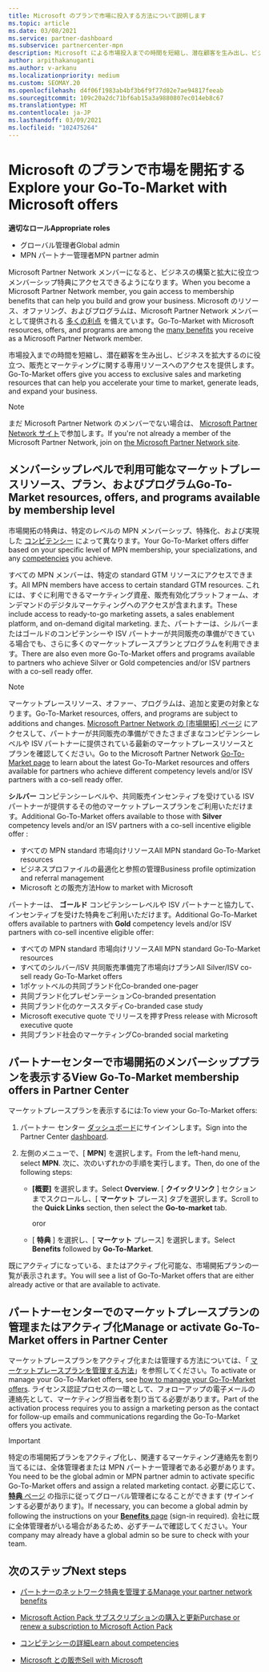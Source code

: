 ```yaml
---
title: Microsoft のプランで市場に投入する方法について説明します
ms.topic: article
ms.date: 03/08/2021
ms.service: partner-dashboard
ms.subservice: partnercenter-mpn
description: Microsoft による市場投入までの時間を短縮し、潜在顧客を生み出し、ビジネスを拡大するのに役立つ情報を提供します。
author: arpithakanuganti
ms.author: v-arkanu
ms.localizationpriority: medium
ms.custom: SEOMAY.20
ms.openlocfilehash: d4f06f1983ab4bf3b6f9f77d02e7ae94817feeab
ms.sourcegitcommit: 109c20a2dc71bf6ab15a3a9880807ec014eb8c67
ms.translationtype: MT
ms.contentlocale: ja-JP
ms.lasthandoff: 03/09/2021
ms.locfileid: "102475264"
---
```

# <a name="explore-your-go-to-market-with-microsoft-offers"></a><span data-ttu-id="6a963-103">Microsoft のプランで市場を開拓する</span><span class="sxs-lookup"><span data-stu-id="6a963-103">Explore your Go-To-Market with Microsoft offers</span></span>

<span data-ttu-id="6a963-104">**適切なロール**</span><span class="sxs-lookup"><span data-stu-id="6a963-104">**Appropriate roles**</span></span>

- <span data-ttu-id="6a963-105">グローバル管理者</span><span class="sxs-lookup"><span data-stu-id="6a963-105">Global admin</span></span>
- <span data-ttu-id="6a963-106">MPN パートナー管理者</span><span class="sxs-lookup"><span data-stu-id="6a963-106">MPN partner admin</span></span>

<span data-ttu-id="6a963-107">Microsoft Partner Network メンバーになると、ビジネスの構築と拡大に役立つメンバーシップ特典にアクセスできるようになります。</span><span class="sxs-lookup"><span data-stu-id="6a963-107">When you become a Microsoft Partner Network member, you gain access to membership benefits that can help you build and grow your business.</span></span> <span data-ttu-id="6a963-108">Microsoft のリソース、オファリング、およびプログラムは、Microsoft Partner Network メンバーとして提供される [多くの利点](https://partner.microsoft.com/manage-your-partner-network-benefits) を備えています。</span><span class="sxs-lookup"><span data-stu-id="6a963-108">Go-To-Market with Microsoft resources, offers, and programs are among the [many benefits](https://partner.microsoft.com/manage-your-partner-network-benefits) you receive as a Microsoft Partner Network member.</span></span>

<span data-ttu-id="6a963-109">市場投入までの時間を短縮し、潜在顧客を生み出し、ビジネスを拡大するのに役立つ、販売とマーケティングに関する専用リソースへのアクセスを提供します。</span><span class="sxs-lookup"><span data-stu-id="6a963-109">Go-To-Market offers give you access to exclusive sales and marketing resources that can help you accelerate your time to market, generate leads, and expand your business.</span></span>

>[!NOTE]
><span data-ttu-id="6a963-110">まだ Microsoft Partner Network のメンバーでない場合は、 [Microsoft Partner Network サイト](https://partner.microsoft.com/membership)で参加します。</span><span class="sxs-lookup"><span data-stu-id="6a963-110">If you're not already a member of the Microsoft Partner Network, join on [the Microsoft Partner Network site](https://partner.microsoft.com/membership).</span></span>

## <a name="go-to-market-resources-offers-and-programs-available-by-membership-level"></a><span data-ttu-id="6a963-111">メンバーシップレベルで利用可能なマーケットプレースリソース、プラン、およびプログラム</span><span class="sxs-lookup"><span data-stu-id="6a963-111">Go-To-Market resources, offers, and programs available by membership level</span></span>

<span data-ttu-id="6a963-112">市場開拓の特典は、特定のレベルの MPN メンバーシップ、特殊化、および実現した [コンピテンシー](learn-about-competencies.md) によって異なります。</span><span class="sxs-lookup"><span data-stu-id="6a963-112">Your Go-To-Market offers differ based on your specific level of MPN membership, your specializations, and any [competencies](learn-about-competencies.md) you achieve.</span></span>

<span data-ttu-id="6a963-113">すべての MPN メンバーは、特定の standard GTM リソースにアクセスできます。</span><span class="sxs-lookup"><span data-stu-id="6a963-113">All MPN members have access to certain standard GTM resources.</span></span> <span data-ttu-id="6a963-114">これには、すぐに利用できるマーケティング資産、販売有効化プラットフォーム、オンデマンドのデジタルマーケティングへのアクセスが含まれます。</span><span class="sxs-lookup"><span data-stu-id="6a963-114">These include access to ready-to-go marketing assets, a sales enablement platform, and on-demand digital marketing.</span></span> <span data-ttu-id="6a963-115">また、パートナーは、シルバーまたはゴールドのコンピテンシーや ISV パートナーが共同販売の準備ができている場合でも、さらに多くのマーケットプレースプランとプログラムを利用できます。</span><span class="sxs-lookup"><span data-stu-id="6a963-115">There are also even more Go-To-Market offers and programs available to partners who achieve Silver or Gold competencies and/or ISV partners with a co-sell ready offer.</span></span>

>[!NOTE]
><span data-ttu-id="6a963-116">マーケットプレースリソース、オファー、プログラムは、追加と変更の対象となります。</span><span class="sxs-lookup"><span data-stu-id="6a963-116">Go-To-Market resources, offers, and programs are subject to additions and changes.</span></span> <span data-ttu-id="6a963-117">[Microsoft Partner Network の [市場開拓] ページ](https://partner.microsoft.com/membership/go-to-market) にアクセスして、パートナーが共同販売の準備ができたさまざまなコンピテンシーレベルや ISV パートナーに提供されている最新のマーケットプレースリソースとプランを確認してください。</span><span class="sxs-lookup"><span data-stu-id="6a963-117">Go to the Microsoft Partner Network [Go-To-Market page](https://partner.microsoft.com/membership/go-to-market) to learn about the latest Go-To-Market resources and offers available for partners who achieve different competency levels and/or ISV partners with a co-sell ready offer.</span></span>

<span data-ttu-id="6a963-118">**シルバー** コンピテンシーレベルや、共同販売インセンティブを受けている ISV パートナーが提供するその他のマーケットプレースプランをご利用いただけます。</span><span class="sxs-lookup"><span data-stu-id="6a963-118">Additional Go-To-Market offers available to those with **Silver** competency levels and/or an ISV partners with a co-sell incentive eligible offer :</span></span>

- <span data-ttu-id="6a963-119">すべての MPN standard 市場向けリソース</span><span class="sxs-lookup"><span data-stu-id="6a963-119">All MPN standard Go-To-Market resources</span></span>
- <span data-ttu-id="6a963-120">ビジネスプロファイルの最適化と参照の管理</span><span class="sxs-lookup"><span data-stu-id="6a963-120">Business profile optimization and referral management</span></span>
- <span data-ttu-id="6a963-121">Microsoft との販売方法</span><span class="sxs-lookup"><span data-stu-id="6a963-121">How to market with Microsoft</span></span>

<span data-ttu-id="6a963-122">パートナーは、 **ゴールド** コンピテンシーレベルや ISV パートナーと協力して、インセンティブを受けた特典をご利用いただけます。</span><span class="sxs-lookup"><span data-stu-id="6a963-122">Additional Go-To-Market offers available to partners with **Gold** competency levels and/or ISV partners with co-sell incentive eligible offer:</span></span>

- <span data-ttu-id="6a963-123">すべての MPN standard 市場向けリソース</span><span class="sxs-lookup"><span data-stu-id="6a963-123">All MPN standard Go-To-Market resources</span></span>
- <span data-ttu-id="6a963-124">すべてのシルバー/ISV 共同販売準備完了市場向けプラン</span><span class="sxs-lookup"><span data-stu-id="6a963-124">All Silver/ISV co-sell ready Go-To-Market offers</span></span>
- <span data-ttu-id="6a963-125">1ポケットベルの共同ブランド化</span><span class="sxs-lookup"><span data-stu-id="6a963-125">Co-branded one-pager</span></span>
- <span data-ttu-id="6a963-126">共同ブランド化プレゼンテーション</span><span class="sxs-lookup"><span data-stu-id="6a963-126">Co-branded presentation</span></span>
- <span data-ttu-id="6a963-127">共同ブランド化のケーススタディ</span><span class="sxs-lookup"><span data-stu-id="6a963-127">Co-branded case study</span></span>
- <span data-ttu-id="6a963-128">Microsoft executive quote でリリースを押す</span><span class="sxs-lookup"><span data-stu-id="6a963-128">Press release with Microsoft executive quote</span></span>
- <span data-ttu-id="6a963-129">共同ブランド社会のマーケティング</span><span class="sxs-lookup"><span data-stu-id="6a963-129">Co-branded social marketing</span></span>

## <a name="view-go-to-market-membership-offers-in-partner-center"></a><span data-ttu-id="6a963-130">パートナーセンターで市場開拓のメンバーシッププランを表示する</span><span class="sxs-lookup"><span data-stu-id="6a963-130">View Go-To-Market membership offers in Partner Center</span></span>

<span data-ttu-id="6a963-131">マーケットプレースプランを表示するには:</span><span class="sxs-lookup"><span data-stu-id="6a963-131">To view your Go-To-Market offers:</span></span>

1. <span data-ttu-id="6a963-132">パートナー センター [ダッシュボード](https://partner.microsoft.com/dashboard)にサインインします。</span><span class="sxs-lookup"><span data-stu-id="6a963-132">Sign into the Partner Center [dashboard](https://partner.microsoft.com/dashboard).</span></span>

2. <span data-ttu-id="6a963-133">左側のメニューで、[ **MPN**] を選択します。</span><span class="sxs-lookup"><span data-stu-id="6a963-133">From the left-hand menu, select **MPN**.</span></span> <span data-ttu-id="6a963-134">次に、次のいずれかの手順を実行します。</span><span class="sxs-lookup"><span data-stu-id="6a963-134">Then, do one of the following steps:</span></span>

   - <span data-ttu-id="6a963-135">**[概要]** を選択します。</span><span class="sxs-lookup"><span data-stu-id="6a963-135">Select **Overview**.</span></span> <span data-ttu-id="6a963-136">[ **クイックリンク** ] セクションまでスクロールし、[ **マーケット** プレース] タブを選択します。</span><span class="sxs-lookup"><span data-stu-id="6a963-136">Scroll to the **Quick Links** section, then select the **Go-to-market** tab.</span></span>

     <span data-ttu-id="6a963-137">or</span><span class="sxs-lookup"><span data-stu-id="6a963-137">or</span></span>

   - <span data-ttu-id="6a963-138">[ **特典** ] を選択し、[ **マーケット** プレース] を選択します。</span><span class="sxs-lookup"><span data-stu-id="6a963-138">Select **Benefits** followed by **Go-To-Market**.</span></span>

<span data-ttu-id="6a963-139">既にアクティブになっている、またはアクティブ化可能な、市場開拓プランの一覧が表示されます。</span><span class="sxs-lookup"><span data-stu-id="6a963-139">You will see a list of Go-To-Market offers that are either already active or that are available to activate.</span></span>

## <a name="manage-or-activate-go-to-market-offers-in-partner-center"></a><span data-ttu-id="6a963-140">パートナーセンターでのマーケットプレースプランの管理またはアクティブ化</span><span class="sxs-lookup"><span data-stu-id="6a963-140">Manage or activate Go-To-Market offers in Partner Center</span></span>

<span data-ttu-id="6a963-141">マーケットプレースプランをアクティブ化または管理する方法については、「 [マーケットプレースプランを管理する方法](manage-your-partner-network-benefits.md#manage-go-to-market-offers)」を参照してください。</span><span class="sxs-lookup"><span data-stu-id="6a963-141">To activate or manage your Go-To-Market offers, see [how to manage your Go-To-Market offers](manage-your-partner-network-benefits.md#manage-go-to-market-offers).</span></span> <span data-ttu-id="6a963-142">ライセンス認証プロセスの一環として、フォローアップの電子メールの連絡先として、マーケティング担当者を割り当てる必要があります。</span><span class="sxs-lookup"><span data-stu-id="6a963-142">Part of the activation process requires you to assign a marketing person as the contact for follow-up emails and communications regarding the Go-To-Market offers you activate.</span></span>

>[!IMPORTANT]
><span data-ttu-id="6a963-143">特定の市場開拓プランをアクティブ化し、関連するマーケティング連絡先を割り当てるには、全体管理者または MPN パートナー管理者である必要があります。</span><span class="sxs-lookup"><span data-stu-id="6a963-143">You need to be the global admin or MPN partner admin to activate specific Go-To-Market offers and assign a related marketing contact.</span></span> <span data-ttu-id="6a963-144">必要に応じて、 [**特典** ページ](https://partnercenter.microsoft.com/pcv/partnership/benefits) の指示に従ってグローバル管理者になることができます (サインインする必要があります)。</span><span class="sxs-lookup"><span data-stu-id="6a963-144">If necessary, you can become a global admin by following the instructions on your [**Benefits** page](https://partnercenter.microsoft.com/pcv/partnership/benefits) (sign-in required).</span></span> <span data-ttu-id="6a963-145">会社に既に全体管理者がいる場合があるため、必ずチームで確認してください。</span><span class="sxs-lookup"><span data-stu-id="6a963-145">Your company may already have a global admin so be sure to check with your team.</span></span>

## <a name="next-steps"></a><span data-ttu-id="6a963-146">次のステップ</span><span class="sxs-lookup"><span data-stu-id="6a963-146">Next steps</span></span>

- [<span data-ttu-id="6a963-147">パートナーのネットワーク特典を管理する</span><span class="sxs-lookup"><span data-stu-id="6a963-147">Manage your partner network benefits</span></span>](manage-your-partner-network-benefits.md)

- [<span data-ttu-id="6a963-148">Microsoft Action Pack サブスクリプションの購入と更新</span><span class="sxs-lookup"><span data-stu-id="6a963-148">Purchase or renew a subscription to Microsoft Action Pack</span></span>](mpn-get-action-pack.md)

- [<span data-ttu-id="6a963-149">コンピテンシーの詳細</span><span class="sxs-lookup"><span data-stu-id="6a963-149">Learn about competencies</span></span>](learn-about-competencies.md)

- [<span data-ttu-id="6a963-150">Microsoft との販売</span><span class="sxs-lookup"><span data-stu-id="6a963-150">Sell with Microsoft</span></span>](https://partner.microsoft.com/membership/sell-with-microsoft)
